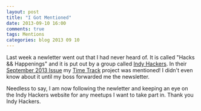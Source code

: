 ```yaml
---
layout: post
title: "I Got Mentioned"
date: 2013-09-10 16:00
comments: true
tags: Mentions
categories: blog 2013 09 10
---
```

Last week a newletter went out that I had never heard of. It is called "Hacks && Happenings" and it is put out by a group called [Indy Hackers](http://indyhackers.org/). In their [September 2013 Issue](http://us6.campaign-archive1.com/?u=244b5370d41b5cf4146ec517c&id=c5483caef3) my [Time Track](/project/personal/timetracker.html) project was mentioned! I didn't even know about it until my boss forwarded me the newsletter.

Needless to say, I am now following the newletter and keeping an eye on the Indy Hackers website for any meetups I want to take part in. Thank you Indy Hackers.